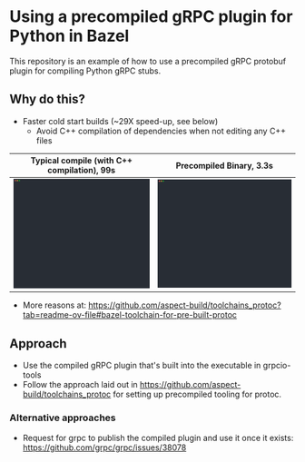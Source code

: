 # Using a precompiled gRPC plugin for Python in Bazel
This repository is an example of how to use a precompiled gRPC protobuf plugin for compiling Python gRPC stubs.

## Why do this?
* Faster cold start builds (~29X speed-up, see below)
  * Avoid C++ compilation of dependencies when not editing any C++ files

| Typical compile (with C++ compilation), 99s | Precompiled Binary, 3.3s |
| - | - |
| ![typical compilation](./docs/compile-with-cpp.svg) | ![compilation using precompiled binary](./docs/compile-with-precompiled-binary.svg)

* More reasons at: https://github.com/aspect-build/toolchains_protoc?tab=readme-ov-file#bazel-toolchain-for-pre-built-protoc

## Approach
* Use the compiled gRPC plugin that's built into the executable in grpcio-tools
* Follow the approach laid out in https://github.com/aspect-build/toolchains_protoc for setting up precompiled tooling for protoc.

### Alternative approaches
* Request for grpc to publish the compiled plugin and use it once it exists: https://github.com/grpc/grpc/issues/38078